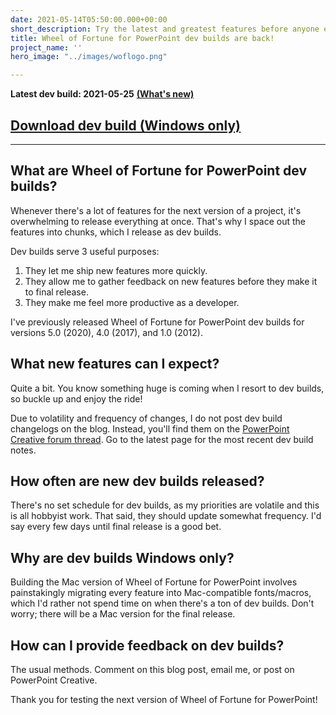 ```yaml
---
date: 2021-05-14T05:50:00.000+00:00
short_description: Try the latest and greatest features before anyone else.
title: Wheel of Fortune for PowerPoint dev builds are back!
project_name: ''
hero_image: "../images/woflogo.png"

---
```

**Latest dev build: 2021-05-25** [**(What's new)**](https://powerpointcreative.forumotion.com/t126p60-wheel-of-fortune-for-powerpoint-games-by-tim#2133)

## [Download dev build (Windows only)](https://drive.google.com/uc?id=1DXny0qh1nsWuf_A8QheucmLgy-1oQOyr&export=download)

***

## What are Wheel of Fortune for PowerPoint dev builds?

Whenever there's a lot of features for the next version of a project, it's overwhelming to release everything at once. That's why I space out the features into chunks, which I release as dev builds.

Dev builds serve 3 useful purposes:

1. They let me ship new features more quickly.
2. They allow me to gather feedback on new features before they make it to final release.
3. They make me feel more productive as a developer.

I've previously released Wheel of Fortune for PowerPoint dev builds for versions 5.0 (2020), 4.0 (2017), and 1.0 (2012).

## What new features can I expect?

Quite a bit. You know something huge is coming when I resort to dev builds, so buckle up and enjoy the ride!

Due to volatility and frequency of changes, I do not post dev build changelogs on the blog. Instead, you'll find them on the [PowerPoint Creative forum thread](https://powerpointcreative.forumotion.com/t126p40-wheel-of-fortune-for-powerpoint-games-by-tim#2128). Go to the latest page for the most recent dev build notes.

## How often are new dev builds released?

There's no set schedule for dev builds, as my priorities are volatile and this is all hobbyist work. That said, they should update somewhat frequency. I'd say every few days until final release is a good bet.

## Why are dev builds Windows only?

Building the Mac version of Wheel of Fortune for PowerPoint involves painstakingly migrating every feature into Mac-compatible fonts/macros, which I'd rather not spend time on when there's a ton of dev builds. Don't worry; there will be a Mac version for the final release.

## How can I provide feedback on dev builds?

The usual methods. Comment on this blog post, email me, or post on PowerPoint Creative.

Thank you for testing the next version of Wheel of Fortune for PowerPoint!